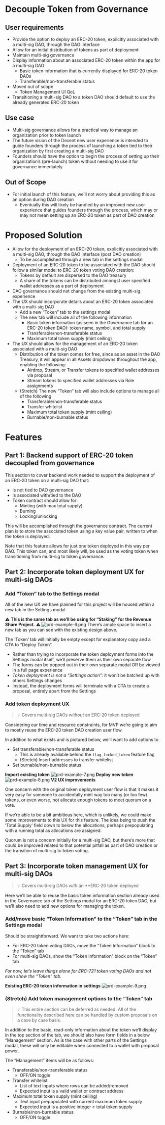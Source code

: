 
# Decouple Token from Governance
## User requirements

-   Provide the option to deploy an ERC-20 token, explicitly associated with a multi-sig DAO, through the DAO interface
-   Allow for an initial distribution of tokens as part of deployment
-   Maintain multi-sig governance
-   Display information about an associated ERC-20 token within the app for a multi-sig DAO
    -   Basic token information that is currently displayed for ERC-20 token DAOs
    -   Transferable/non-transferable status
-   Moved out of scope
    -   Token Management UI QoL
-   Transitioning a multi-sig DAO to a token DAO should default to use the already generated ERC-20 token

## Use case

-   Multi-sig governance allows for a practical way to manage an organization prior to token launch
-   The future vision of the Decent new user experience is intended to guide founders through the process of launching a token tied to their organization by first creating a multi-sig DAO
-   Founders should have the option to begin the process of setting up their organization’s (pre-launch) token without needing to use it for governance immediately

## Out of Scope

-   For initial launch of this feature, we’ll not worry about providing this as an option during DAO creation
    -   Eventually this will likely be handled by an improved new user experience that guides founders through the process, which may or may not mean setting up an ERC-20 token as part of DAO creation

# Proposed Solution

-   Allow for the deployment of an ERC-20 token, explicitly associated with a multi-sig DAO, through the DAO interface (post DAO creation)
    -   To be accomplished through a new tab in the settings modal
-   Deployment of an ERC-20 token to be associated with the DAO should follow a similar model to ERC-20 token voting DAO creation:
    -   Tokens by default are dispersed to the DAO treasury
    -   A share of the tokens can be distributed amongst user specified wallet addresses as a part of deployment
-   DAO governance should not change from the existing multi-sig experience
-   The UX should incorporate details about an ERC-20 token associated with a multi-sig DAO
    -   Add a new “Token” tab to the settings modal
    -   The new tab will include all of the following information
        -   Basic token information (as seen in the Governance tab for an ERC-20 token DAO): token name, symbol, and total supply
        -   Transferable/non-transferable status
        -   Maximum total token supply (mint ceiling)
-   The UX should allow for the management of an ERC-20 token associated with a multi-sig DAO
    -   Distribution of the token comes for free, since as an asset in the DAO Treasury, it will appear in all Assets dropdowns throughout the app, enabling the following:
        -   Airdrop, Stream, or Transfer tokens to specified wallet addresses via proposal
        -   Stream tokens to specified wallet addresses via Role assignments
    -   (Stretch) The new “Token” tab will also include options to manage all of the following
        -   Transferable/non-transferable status
        -   Transfer whitelist
        -   Maximum total token supply (mint ceiling)
        -   Burnable/non-burnable status

# Features

## Part 1: Backend support of ERC-20 token decoupled from governance

This section to cover backend work needed to support the deployment of an ERC-20 token on a multi-sig DAO that:

-   Is not tied to DAO governance
-   Is associated with/tied to the DAO
-   Token contract should allow for:
    -   Minting (with max total supply)
    -   Burning
    -   Locking/unlocking

This will be accomplished through the governance contract. The current plan is to store the associated token using a key value pair, written to when the token is deployed.

Note that this feature allows for just one token deployed in this way per DAO. This token can, and most likely will, be used as the voting token when transitioning from multi-sig to token governance.

## Part 2: Incorporate token deployment UX for multi-sig DAOs

### Add “Token” tab to the Settings modal

All of the new UX we have planned for this project will be housed within a new tab in the Settings modal.

⚠️ **This is the same tab as we’ll be using for “Staking” for the Revenue Share Project.** ⚠️
![](assets/images/prd-example-6.png "prd-example-6.png")
There’s ample space to insert a new tab as you can see with the existing design above.

The ‘Token’ tab will initially be empty except for explanatory copy and a CTA to “Deploy Token”.

-   Rather than trying to incorporate the token deployment forms into the Settings modal itself, we’ll preserve them as their own separate flow
-   The forms can be popped out in their own separate modal OR be viewed in a full page experience
-   _Token deployment is not a “Settings action”_: it won’t be batched up with others Settings changes
-   Instead, the deployment forms will terminate with a CTA to create a proposal, entirely apart from the Settings

### Add token deployment UX

> 💡 Covers multi-sig DAOs *without* an ERC-20 token deployed

Considering our time and resource constraints, for MVP we’re going to aim to mostly reuse the ERC-20 token DAO creation user flow.

In addition to what exists and is pictured below, we’ll want to add options to:

-   Set transferable/non-transferable status
    -   This is already available behind the `flag_locked_token` feature flag
    -   (Stretch) Insert addresses to transfer whitelist
-   Set burnable/non-burnable status

**Import existing token**
![](assets/images/prd-example-7.png "prd-example-7.png")
**Deploy new token**
![](assets/images/prd-example-8.png "prd-example-8.png")
**V2 UX improvements**

One concern with the original token deployment user flow is that it makes it very easy for someone to accidentally mint way too many (or too few) tokens, or even worse, not allocate enough tokens to meet quorum on a vote.

If we’re able to be a bit ambitious here, which is unlikely, we could make some improvements to this UX for this feature. The idea being to push the ‘Total Supply’ field down to below the allocations, perhaps prepopulating with a running total as allocations are assigned.

Quorum is not a concern initially for a multi-sig DAO, but there’s more that could be improved related to that potential pitfall as part of DAO creation or the transition of multi-sig to token voting.

## Part 3: Incorporate token management UX for multi-sig DAOs

> 💡 Covers multi-sig DAOs _with_ an **ERC-20 token deployed

Here we’ll be able to reuse the basic token information section already used in the Governance tab of the Settings modal for an ERC-20 token DAO, but we’ll also need to add new options for managing the token.

### Add/move basic “Token Information” to the “Token” tab in the Settings modal

Should be straightforward. We want to take two actions here:

-   For ERC-20 token voting DAOs, move the “Token Information” block to the “Token” tab
-   For multi-sig DAOs, show the “Token Information” block on the “Token” tab

_For now, let’s leave things alone for ERC-721 token voting DAOs and not even show the “Token” tab._

**Existing ERC-20 token information in settings**
![](assets/images/prd-example-9.png "prd-example-9.png")
### (Stretch) Add token management options to the “Token” tab

> 💡 This entire section can be deferred as needed. All of the functionality described here can be handled by custom proposals on a case by case basis.

In addition to the basic, read-only information about the token we’ll display in the top section of the tab, we should also have form fields in a below “Management” section. As is the case with other parts of the Settings modal, these will only be editable when connected to a wallet with proposal power.

The “Management” items will be as follows:

-   Transferable/non-transferable status
    -   OFF/ON toggle
-   Transfer whitelist
    -   List of text inputs where rows can be added/removed
    -   Expected input is a valid wallet or contract address
-   Maximum total token supply (mint ceiling)
    -   Text input prepopulated with current maximum token supply
    -   Expected input is a positive integer ≥ total token supply
-   Burnable/non-burnable status
    -   OFF/ON toggle